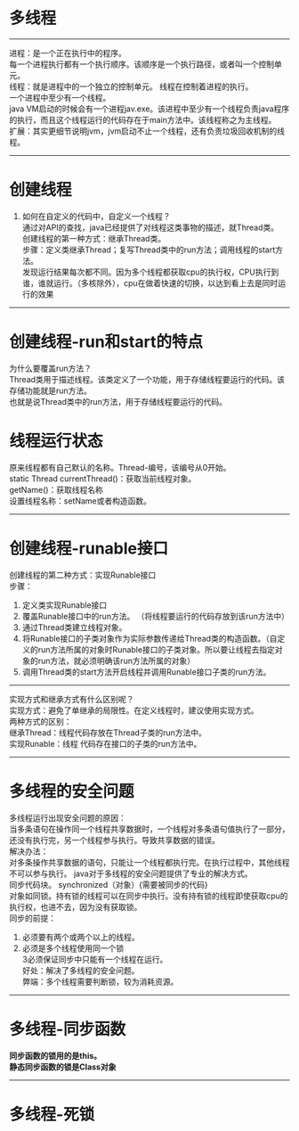 # 多线程

----------
进程：是一个正在执行中的程序。  
每一个进程执行都有一个执行顺序。该顺序是一个执行路径，或者叫一个控制单元。  
线程：就是进程中的一个独立的控制单元。  线程在控制着进程的执行。  
一个进程中至少有一个线程。  
java VM启动的时候会有一个进程jav.exe。该进程中至少有一个线程负责java程序的执行，而且这个线程运行的代码存在于main方法中。该线程称之为主线程。  
扩展：其实更细节说明jvm，jvm启动不止一个线程，还有负责垃圾回收机制的线程。  

---------- 
# 创建线程
1. 如何在自定义的代码中，自定义一个线程？  
通过对API的查找，java已经提供了对线程这类事物的描述，就Thread类。  
创建线程的第一种方式：继承Thread类。  
步骤：定义类继承Thread；复写Thread类中的run方法；调用线程的start方法。  
发现运行结果每次都不同。因为多个线程都获取cpu的执行权，CPU执行到谁，谁就运行。（多核除外），cpu在做着快速的切换，以达到看上去是同时运行的效果

----------
# 创建线程-run和start的特点 
为什么要覆盖run方法？  
Thread类用于描述线程。该类定义了一个功能，用于存储线程要运行的代码。该存储功能就是run方法。  
也就是说Thread类中的run方法，用于存储线程要运行的代码。  
# 线程运行状态

原来线程都有自己默认的名称。Thread-编号，该编号从0开始。  
static Thread currentThread()：获取当前线程对象。  
getName()：获取线程名称  
设置线程名称：setName或者构造函数。  

----------
# 创建线程-runable接口
创建线程的第二种方式：实现Runable接口  
步骤：  
1. 定义类实现Runable接口  
2. 覆盖Runable接口中的run方法。  （将线程要运行的代码存放到该run方法中）
3. 通过Thread类建立线程对象。  
4. 将Runable接口的子类对象作为实际参数传递给Thread类的构造函数。（自定义的run方法所属的对象时Runable接口的子类对象。所以要让线程去指定对象的run方法，就必须明确该run方法所属的对象）  
5. 调用Thread类的start方法开启线程并调用Runable接口子类的run方法。  

----------
实现方式和继承方式有什么区别呢？  
实现方式：避免了单继承的局限性。在定义线程时，建议使用实现方式。  
两种方式的区别：  
继承Thread：线程代码存放在Thread子类的run方法中。  
实现Runable：线程 代码存在接口的子类的run方法中。

----------

# 多线程的安全问题
多线程运行出现安全问题的原因：  
当多条语句在操作同一个线程共享数据时，一个线程对多条语句值执行了一部分，还没有执行完，另一个线程参与执行。导致共享数据的错误。  
解决办法：  
对多条操作共享数据的语句，只能让一个线程都执行完。在执行过程中，其他线程不可以参与执行。
  java对于多线程的安全问题提供了专业的解决方式。  
同步代码块。
synchronized（对象）{需要被同步的代码}  
对象如同锁。持有锁的线程可以在同步中执行。没有持有锁的线程即使获取cpu的执行权，也进不去，因为没有获取锁。  
同步的前提：  
1. 必须要有两个或两个以上的线程。  
2. 必须是多个线程使用同一个锁  
3必须保证同步中只能有一个线程在运行。  
好处：解决了多线程的安全问题。  
弊端：多个线程需要判断锁，较为消耗资源。

----------
  
# 多线程-同步函数
**同步函数的锁用的是this。  
静态同步函数的锁是Class对象**  

----------

# 多线程-死锁
